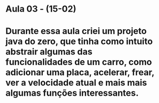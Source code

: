 <h1>Aula 03 - (15-02)<h1>
 
<p>Durante essa aula criei um projeto java do zero, que tinha como intuito abstrair algumas das funcionalidades de um carro, como adicionar uma placa, acelerar, frear,
ver a velocidade atual e mais mais algumas funções interessantes.</p>
